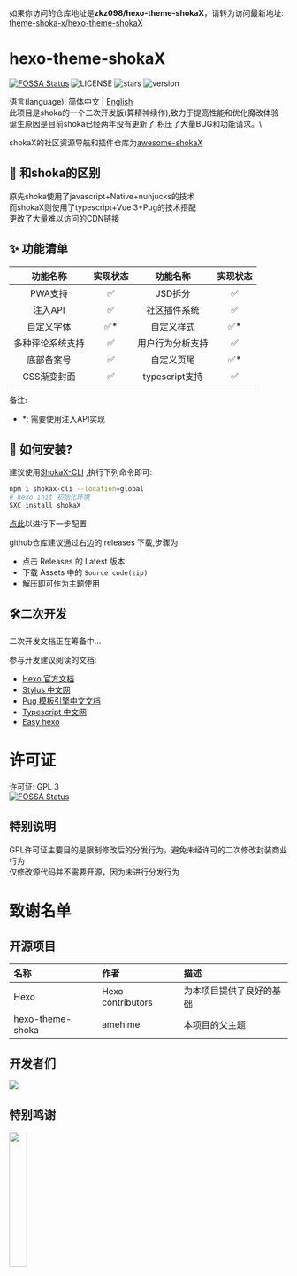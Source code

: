 如果你访问的仓库地址是**zkz098/hexo-theme-shokaX**，请转为访问最新地址: [theme-shoka-x/hexo-theme-shokaX](https://github.com/theme-shoka-x/hexo-theme-shokaX)

# hexo-theme-shokaX
[![FOSSA Status](https://app.fossa.com/api/projects/git%2Bgithub.com%2Fzkz098%2Fhexo-theme-shokaX.svg?type=shield)](https://app.fossa.com/projects/git%2Bgithub.com%2Fzkz098%2Fhexo-theme-shokaX?ref=badge_shield)
![LICENSE](	https://img.shields.io/github/license/zkz098/hexo-theme-shokaX)
![stars](https://img.shields.io/github/stars/zkz098/hexo-theme-shokaX)
![version](https://shields.io/npm/v/hexo-theme-shokax)

语言(language): 简体中文 | [English](./README_en.md) \
此项目是shoka的一个二次开发版(算精神续作),致力于提高性能和优化魔改体验 \
诞生原因是目前shoka已经两年没有更新了,积压了大量BUG和功能请求。\

shokaX的社区资源导航和插件仓库为[awesome-shokaX](https://github.com/zkz098/awesome-shokaX)

## 💬 和shoka的区别
原先shoka使用了javascript+Native+nunjucks的技术 \
而shokaX则使用了typescript+Vue 3+Pug的技术搭配 \
更改了大量难以访问的CDN链接

## ✨ 功能清单 

|   功能名称   | 实现状态 |     功能名称     | 实现状态 |
|:--------:|:----:|:------------:|:----:|
|  PWA支持   |  ✅   |    JSD拆分     |  ✅   |
|  注入API   |  ✅   |    社区插件系统    |  ✅   |
|  自定义字体   |  ✅*  |    自定义样式     |  ✅*  |
| 多种评论系统支持 |  ✅   |   用户行为分析支持   |  ✅   |
|  底部备案号   |  ✅   |    自定义页尾     |  ✅*  |
| CSS渐变封面  |  ✅   | typescript支持 |  ✅   |

备注:
- *: 需要使用注入API实现


## 🔧 如何安装?
建议使用[ShokaX-CLI](https://github.com/zkz098/shokaX-CLI) ,执行下列命令即可:
```bash
npm i shokax-cli --location=global
# hexo init 初始化环境
SXC install shokaX
```
[点此](https://docs.kaitaku.xyz/guide/#%E9%85%8D%E7%BD%AE%E4%B8%BB%E9%A2%98)以进行下一步配置

github仓库建议通过右边的 releases 下载,步骤为:
- 点击 Releases 的 Latest 版本
- 下载 Assets 中的 `Source code(zip)`
- 解压即可作为主题使用

## 🛠️二次开发
二次开发文档正在筹备中...

参与开发建议阅读的文档:
- [Hexo 官方文档](https://hexo.io/zh-cn/docs/templates)
- [Stylus 中文网](http://stylus.bootcss.com/)
- [Pug 模板引擎中文文档](https://www.pugjs.cn/api/getting-started.html)
- [Typescript 中文网](https://www.tslang.cn/docs/home.html)
- [Easy hexo](https://easyhexo.com/)

# 许可证
许可证: GPL 3 \
[![FOSSA Status](https://app.fossa.com/api/projects/git%2Bgithub.com%2Fzkz098%2Fhexo-theme-shokaX.svg?type=large)](https://app.fossa.com/projects/git%2Bgithub.com%2Fzkz098%2Fhexo-theme-shokaX?ref=badge_large)

## 特别说明
GPL许可证主要目的是限制修改后的分发行为，避免未经许可的二次修改封装商业行为 \
仅修改源代码并不需要开源，因为未进行分发行为

# 致谢名单
## 开源项目
| 名称               | 作者                | 描述                 |
|:-----------------|:------------------|:-------------------|
| Hexo             | Hexo contributors | 为本项目提供了良好的基础       |
| hexo-theme-shoka | amehime           | 本项目的父主题            |

## 开发者们
[![](https://contributors-img.web.app/image?repo=zkz098/hexo-theme-shokaX)](https://github.com/zkz098/hexo-theme-shokaX/graphs/contributors)

## 特别鸣谢
[<img src="https://resources.jetbrains.com/storage/products/company/brand/logos/jb_beam.png" width="25%">](https://jb.gg/OpenSourceSupport)
